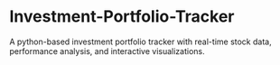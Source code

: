 # Investment-Portfolio-Tracker
A python-based investment portfolio tracker with real-time stock data, performance analysis, and interactive visualizations.
